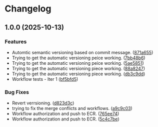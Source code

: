 # Changelog

## 1.0.0 (2025-10-13)


### Features

* Automtic semantic versioning based on commit message. ([871a655](https://github.com/nblakely731/reimagined-fishstick-app/commit/871a65555916cfebc9a3ed8ac2efeb7cdd85ebfd))
* Trying to get the automatic versioning peice working. ([7bb48b6](https://github.com/nblakely731/reimagined-fishstick-app/commit/7bb48b66e684de92463097026de5d53f3c02ec54))
* Trying to get the automatic versioning peice working. ([5ae5851](https://github.com/nblakely731/reimagined-fishstick-app/commit/5ae58511e6a502a98d20d00b17a1f67b7c3f6504))
* Trying to get the automatic versioning piece working. ([88a8247](https://github.com/nblakely731/reimagined-fishstick-app/commit/88a82476e52af3668bcfb933af7a8c8a629a824c))
* Trying to get the automatic versioning piece working. ([db3c9dd](https://github.com/nblakely731/reimagined-fishstick-app/commit/db3c9dd87cefda09ec86c2102dff34d2ca2a92f9))
* Workflow tests - Iter 1 ([bf5bfd5](https://github.com/nblakely731/reimagined-fishstick-app/commit/bf5bfd5b1ac68a3183c09405feecf67e76ea3865))


### Bug Fixes

* Revert verrsioning. ([d823d3c](https://github.com/nblakely731/reimagined-fishstick-app/commit/d823d3c6109644ad4fa0e2d95e097710e23a944a))
* trying to fix the merge conflicts and workflows. ([a9c9c03](https://github.com/nblakely731/reimagined-fishstick-app/commit/a9c9c038b423a2ae7f5073f17a4400915ae9287a))
* Workflow authorization and push to ECR. ([765ee74](https://github.com/nblakely731/reimagined-fishstick-app/commit/765ee743aebd451935ae262f058fe7639d39e352))
* Workflow authorization and push to ECR. ([5c4c7be](https://github.com/nblakely731/reimagined-fishstick-app/commit/5c4c7beec7044e316a3a53e9b0b60bc7bc32eab0))
